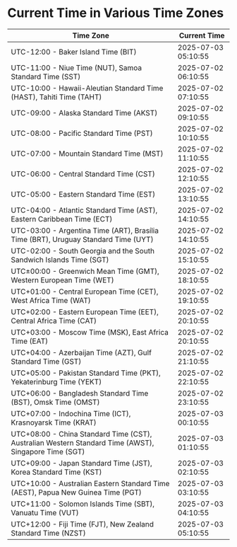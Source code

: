 # Current Time in Various Time Zones

| Time Zone | Current Time |
|-----------|--------------|
| UTC-12:00 - Baker Island Time (BIT) | 2025-07-03 05:10:55 |
| UTC-11:00 - Niue Time (NUT), Samoa Standard Time (SST) | 2025-07-02 06:10:55 |
| UTC-10:00 - Hawaii-Aleutian Standard Time (HAST), Tahiti Time (TAHT) | 2025-07-02 07:10:55 |
| UTC-09:00 - Alaska Standard Time (AKST) | 2025-07-02 09:10:55 |
| UTC-08:00 - Pacific Standard Time (PST) | 2025-07-02 10:10:55 |
| UTC-07:00 - Mountain Standard Time (MST) | 2025-07-02 11:10:55 |
| UTC-06:00 - Central Standard Time (CST) | 2025-07-02 12:10:55 |
| UTC-05:00 - Eastern Standard Time (EST) | 2025-07-02 13:10:55 |
| UTC-04:00 - Atlantic Standard Time (AST), Eastern Caribbean Time (ECT) | 2025-07-02 14:10:55 |
| UTC-03:00 - Argentina Time (ART), Brasília Time (BRT), Uruguay Standard Time (UYT) | 2025-07-02 14:10:55 |
| UTC-02:00 - South Georgia and the South Sandwich Islands Time (SGT) | 2025-07-02 15:10:55 |
| UTC±00:00 - Greenwich Mean Time (GMT), Western European Time (WET) | 2025-07-02 18:10:55 |
| UTC+01:00 - Central European Time (CET), West Africa Time (WAT) | 2025-07-02 19:10:55 |
| UTC+02:00 - Eastern European Time (EET), Central Africa Time (CAT) | 2025-07-02 20:10:55 |
| UTC+03:00 - Moscow Time (MSK), East Africa Time (EAT) | 2025-07-02 20:10:55 |
| UTC+04:00 - Azerbaijan Time (AZT), Gulf Standard Time (GST) | 2025-07-02 21:10:55 |
| UTC+05:00 - Pakistan Standard Time (PKT), Yekaterinburg Time (YEKT) | 2025-07-02 22:10:55 |
| UTC+06:00 - Bangladesh Standard Time (BST), Omsk Time (OMST) | 2025-07-02 23:10:55 |
| UTC+07:00 - Indochina Time (ICT), Krasnoyarsk Time (KRAT) | 2025-07-03 00:10:55 |
| UTC+08:00 - China Standard Time (CST), Australian Western Standard Time (AWST), Singapore Time (SGT) | 2025-07-03 01:10:55 |
| UTC+09:00 - Japan Standard Time (JST), Korea Standard Time (KST) | 2025-07-03 02:10:55 |
| UTC+10:00 - Australian Eastern Standard Time (AEST), Papua New Guinea Time (PGT) | 2025-07-03 03:10:55 |
| UTC+11:00 - Solomon Islands Time (SBT), Vanuatu Time (VUT) | 2025-07-03 04:10:55 |
| UTC+12:00 - Fiji Time (FJT), New Zealand Standard Time (NZST) | 2025-07-03 05:10:55 |
